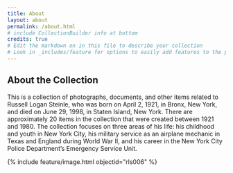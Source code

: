 ```yaml
---
title: About
layout: about
permalink: /about.html
# include CollectionBuilder info at bottom
credits: true
# Edit the markdown on in this file to describe your collection
# Look in _includes/feature for options to easily add features to the page
---
```

## About the Collection

This is a collection of photographs, documents, and other items related to Russell Logan Steinle, who was born on April 2, 1921, in Bronx, New York, and died on June 29, 1998, in Staten Island, New York. There are approximately 20 items in the collection that were created between 1921 and 1980. The collection focuses on three areas of his life: his childhood and youth in New York City, his military service as an airplane mechanic in Texas and England during World War II, and his career in the New York City Police Department’s Emergency Service Unit.

{% include feature/image.html objectid="rls006" %}
